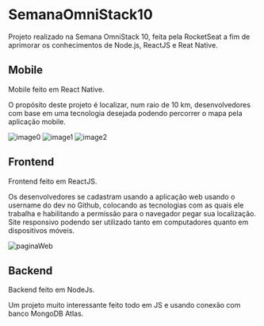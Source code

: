 # SemanaOmniStack10
Projeto realizado na Semana OmniStack 10, feita pela RocketSeat a fim de aprimorar os conhecimentos de Node.js, ReactJS e Reat Native.

<h2>Mobile</h2>
Mobile feito em React Native.


O propósito deste projeto é localizar, num raio de 10 km, desenvolvedores com base em uma tecnologia desejada podendo percorrer o mapa pela aplicação mobile. 




![image0](https://user-images.githubusercontent.com/33165255/72684274-e1381380-3abd-11ea-8691-1d23b14de4ba.png)
![image1](https://user-images.githubusercontent.com/33165255/72684272-e1381380-3abd-11ea-8ef2-8c09cc382272.png)
![image2](https://user-images.githubusercontent.com/33165255/72684273-e1381380-3abd-11ea-9dcb-036d4b4e95a0.png)


<h2>Frontend</h2>
Frontend feito em ReactJS.


Os desenvolvedores se cadastram usando a aplicação web usando o username do dev no Github, colocando as tecnologias com as quais ele trabalha e habilitando a permissão para o navegador pegar sua localização. Site responsivo podendo ser utilizado tanto em computadores quanto em dispositivos móveis.



![paginaWeb](https://user-images.githubusercontent.com/33165255/72684154-e5176600-3abc-11ea-81ea-9f5d346448c1.PNG)





<h2>Backend</h2>

Backend feito em NodeJs. 

Um projeto muito interessante feito todo em JS e usando conexão com banco MongoDB Atlas.
